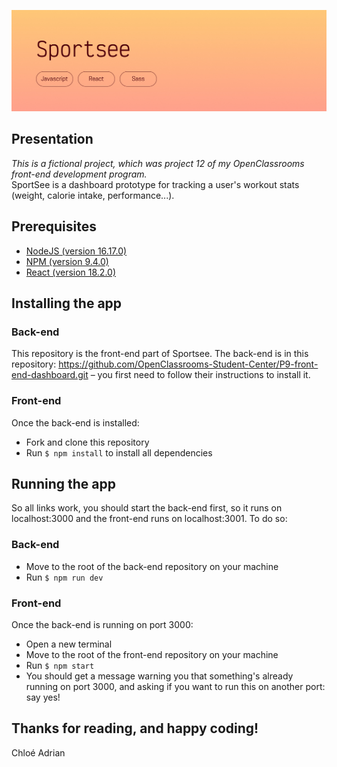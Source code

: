 ![Banner](READMEbanner.jpg)

## Presentation
*This is a fictional project, which was project 12 of my OpenClassrooms front-end development program.* \
SportSee is a dashboard prototype for tracking a user's workout stats (weight, calorie intake, performance...).

## Prerequisites
- [NodeJS (version 16.17.0)](https://nodejs.org/en/)
- [NPM (version 9.4.0)](https://www.npmjs.com/)
- [React (version 18.2.0)](https://en.reactjs.org/)

## Installing the app

### Back-end
This repository is the front-end part of Sportsee. The back-end is in this repository: https://github.com/OpenClassrooms-Student-Center/P9-front-end-dashboard.git – you first need to follow their instructions to install it.

### Front-end
Once the back-end is installed:
- Fork and clone this repository
- Run `$ npm install` to install all dependencies

## Running the app
So all links work, you should start the back-end first, so it runs on localhost:3000 and the front-end runs on localhost:3001. To do so:

### Back-end
- Move to the root of the back-end repository on your machine
- Run `$ npm run dev`

### Front-end
Once the back-end is running on port 3000:
- Open a new terminal
- Move to the root of the front-end repository on your machine
- Run `$ npm start`
- You should get a message warning you that something's already running on port 3000, and asking if you want to run this on another port: say yes!

## Thanks for reading, and happy coding!  
Chloé Adrian

